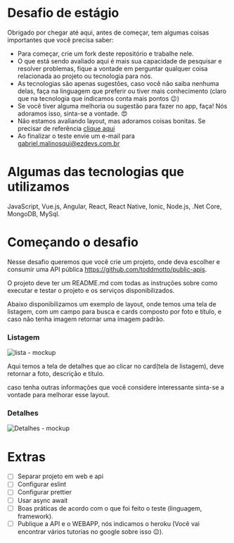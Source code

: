 # Desafio de estágio

Obrigado por chegar até aqui, antes de começar, tem algumas coisas importantes que você precisa saber:
- Para começar, crie um fork deste repositório e trabalhe nele.
- O que está sendo avaliado aqui é mais sua capacidade de pesquisar e resolver problemas, 
fique a vontade em perguntar qualquer coisa relacionada ao projeto ou tecnologia para nós.
- As tecnologias são apenas sugestões, caso você não saiba nenhuma delas, faça na linguagem que preferir 
ou tiver mais conhecimento (claro que na tecnologia que indicamos conta mais pontos 😉)
- Se você tiver alguma melhoria ou sugestão para fazer no app, faça! Nós adoramos isso, sinta-se a vontade. 😍
- Não estamos avaliando layout, mas adoramos coisas bonitas. Se precisar de referência [clique aqui](http://www.uplabs.com/)
- Ao finalizar o teste envie um e-mail para gabriel.malinosqui@ezdevs.com.br

# Algumas das tecnologias que utilizamos
JavaScript, Vue.js, Angular, React, React Native, Ionic, Node.js, .Net Core, MongoDB, MySql.

# Começando o desafio

Nesse desafio queremos que você crie um projeto, onde deva escolher e consumir uma API pública https://github.com/toddmotto/public-apis.

O projeto deve ter um README.md com todas as instruções sobre como executar e testar o projeto e os serviços disponibilizados.

Abaixo disponibilizamos um exemplo de layout, onde temos uma tela de listagem, com um campo para busca e cards composto por foto e título, e caso não tenha imagem retornar uma imagem padrão.


### Listagem 
![lista - mockup](https://raw.githubusercontent.com/ezDevs/recrutamento/master/images/Lista.png)

Aqui temos a tela de detalhes que ao clicar no card(tela de listagem), deve retornar a foto, descrição e título.

caso tenha outras informações que você considere interessante sinta-se a vontade para melhorar esse layout.

### Detalhes
![Detalhes - mockup](https://raw.githubusercontent.com/ezDevs/recrutamento/master/images/Detalhes.png)

# Extras
- [ ] Separar projeto em web e api
- [ ] Configurar eslint
- [ ] Configurar prettier
- [ ] Usar async await
- [ ] Boas práticas de acordo com o que foi feito o teste (linguagem, framework).
- [ ] Publique a API e o WEBAPP, nós indicamos o heroku (Você vai encontrar vários tutorias no google sobre isso 😉). 